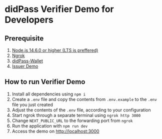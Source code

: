 # didPass Verifier Demo for Developers

## Prerequisite

1. [Node.js 14.6.0 or higher (LTS is preffered)](https://nodejs.org/en/download)
2. [Ngrok](https://ngrok.com/download)
3. [didPass-Wallet](https://docs.ssi.id/didpass/didpass-wallet/download-and-install-wallet)
4. [Issuer Demo](https://docs.ssi.id/didpass/v/didpass-developers-guide/~/changes/jCEn8UG86QOnzyhNQsWk/getting-started/quickstart/issuer-typescript-node.js)

## How to run Verifier Demo
1. Install all dependencies using `npm i`
2. Create a `.env` file and copy the contents from `.env.example` to the `.env` file you just created
3. Adjust the contents of the `.env` file, according to your configuration
4. Start ngrok through a separate terminal using ```ngrok http 3000```
5. Change `NEXT_PUBLIC_URL` to the forwarding port from `ngrok`
6. Run the application with `npm run dev`
7. Access the demo on [http://localhost:3000](http://localhost:3000)